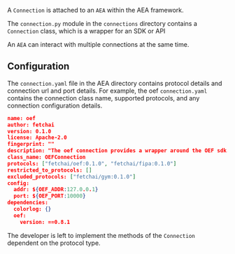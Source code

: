 A `Connection` is attached to an `AEA` within the AEA framework.

The `connection.py` module in the `connections` directory contains a `Connection` class, 
which is a wrapper for an SDK or API

An `AEA` can interact with multiple connections at the same time.

## Configuration

The `connection.yaml` file in the AEA directory contains protocol details and connection url and port details. For example, the oef `connection.yaml` contains the connection class name, supported protocols, and any connection configuration details.

``` json
name: oef
author: fetchai
version: 0.1.0
license: Apache-2.0
fingerprint: ""
description: "The oef connection provides a wrapper around the OEF sdk."
class_name: OEFConnection
protocols: ["fetchai/oef:0.1.0", "fetchai/fipa:0.1.0"]
restricted_to_protocols: []
excluded_protocols: ["fetchai/gym:0.1.0"]
config:
  addr: ${OEF_ADDR:127.0.0.1}
  port: ${OEF_PORT:10000}
dependencies:
  colorlog: {}
  oef:
    version: ==0.8.1
```


The developer is left to implement the methods of the `Connection` dependent on the protocol type. 

<br />



